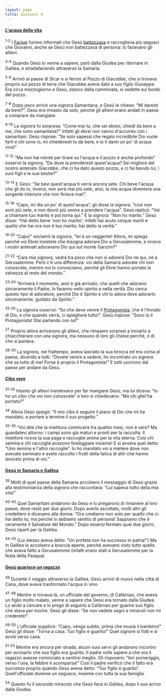 ```yaml
---
layout: page
title: Giovanni 4
---
```


#### <a href="" id="l_acqua_della_vita">L'acqua della vita</a>

<sup>1-2</sup> I <a href="g/farisei" class="wikilink2" title="Farisei">Farisei</a> furono informati che Gesù <a href="g/battesimo" class="wikilink2" title="battesimo">battezzava</a> e raccoglieva più seguaci che Giovanni, anche se Gesù non battezzava di persona: lo facevano gli allievi.

<sup>3-4</sup> Quando Gesù lo venne a sapere, partì dalla Giudea per ritornare in Galilea, e stradafacendo attraversò la Samarìa.

<sup>5-6</sup> Arrivò al paese di Sicar e si fermò al Pozzo di Giacobbe, che si trovava proprio sul pezzo di terra che Giacobbe aveva dato a suo figlio Giuseppe. Era circa mezzogiorno e Gesù, stanco dalla camminata, si sedette sul bordo del pozzo.

<sup>7-8</sup> Dopo poco arrivò una signora Samaritana, e Gesù le chiese: “Mi daresti da bere?”. Gesù era rimasto da solo, perché gli allievi erano andati in paese a comprare da mangiare.

<sup>9-10</sup> La signora fu sorpresa: “Come mai tu, che sei ebreo, chiedi da bere a me, che sono samaritana?” Infatti gli ebrei non vanno d'accordo con i samaritani. Gesù rispose: “Se solo sapessi che regalo incredibile Dio vuole farti e chi sono io, mi chiederesti tu da bere, e io ti darei un po' di acqua viva!”

<sup>11-12</sup> “Ma non hai niente per tirare su l'acqua e il pozzo è anche profondo” osservò la signora, “Da dove la prenderesti quest'acqua? Sei migliore del nostro antenato Giacobbe, che ci ha dato questo pozzo, e ci ha bevuto lui, i suoi figli e le sue bestie?”

<sup>13-14</sup> E Gesù: “Se bevi quest'acqua ti verrà ancora sete. Chi beve l'acqua che gli do io, invece, non avrà mai più sete, anzi, la mia acqua diventerà una sorgente interiore che non finisce mai!”.

<sup>15-18</sup> “Capo, mi dia un po' di quest'acqua”, gli disse la signora. “così non avrò più sete, e non dovrò più venire a prendere l'acqua”. Gesù replicò: “Vai a chiamare tuo marito e poi torna qui.” E la signora: “Non ho marito.” Gesù disse: “Hai detto bene 'non ho marito'; infatti hai avuto cinque mariti e quello che hai ora non è tuo marito; hai detto la verità.”

<sup>19-20</sup> “Capo!” esclamò la signora, “lei è un veggente! Allora, mi spiega perché voi Ebrei insistete che bisogna adorare Dio a Gerusalemme, e invece i nostri antenati adoravano Dio qui sul monte Garizim?”

<sup>21-22</sup> “Cara mia signora, vedrà tra poco che non si adorerà Dio né qui, né a Gerusalemme. Però c'è una differenza: voi della Samaria adorate chi non conoscete, mentre noi lo conosciamo, perché gli Ebrei hanno portato la salvezza al resto del mondo.”

<sup>23-24</sup> “Arriverà il momento, anzi è già arrivato, che quelli che adorano sinceramente il Padre, lo faranno nello spirito e nella verità. Dio cerca questo tipo di adoratore, perché Dio è Spirito e chi lo adora deve adorarlo sinceramente, guidato da Spirito.”

<sup>25-26</sup> La signora osservò: “So che deve venire il <a href="g/protagonista" class="wikilink2" title="Protagonista">Protagonista</a>, che è l'Inviato di Dio, e che quando verrà, ci spiegherà tutto!”. Gesù rispose: “Sono io il Protagonista! Stai parlando con lui!”

<sup>27</sup> Proprio allora arrivarono gli allievi, che rimasero sorpresi a trovarlo a chiacchierare con una signora, ma nessuno di loro gli chiese perché, o di che si parlava.

<sup>28-30</sup> La signora, nel frattempo, aveva lasciato la sua brocca ed era corsa al paese, dicendo a tutti: “Dovete venire a vedere, ho incontrato un signore che sa tutto di me! Forse è proprio il Protagonista!” E tutti uscirono dal paese per andare da Gesù.

#### <a href="" id="cibo_vero">Cibo vero</a>

<sup>31-33</sup> Intanto gli allievi insistevano per far mangiare Gesù, ma lui diceva: “Io ho un cibo che voi non conoscete” e loro si chiedevano: “Ma chi gliel'ha portato?”

<sup>34</sup> Allora Gesù spiegò: “Il mio cibo è seguire il piano di Dio che mi ha mandato, e portare a termine il suo progetto.”

<sup>35-38</sup> “Voi dite che la mietitura comincerà fra quattro mesi, non è vero? Ma guardatevi attorno: i campi sono già maturi e pronti per la raccolta. Il mietitore riceve la sua paga e raccoglie anime per la vita eterna. Così chi semina e chi raccoglie possono festeggiare insieme! E si avvera quel detto: “Uno semina e l'altro raccoglie”. Io ho mandato voi a mietere dove non avevate seminato e avete raccolto i frutti della fatica di altri che hanno lavorato prima di voi.”

#### <a href="" id="gesu_in_samaria_e_galilea">Gesù in Samaria e Galilea</a>

<sup>39</sup> Molti di quel paese della Samaria accolsero il messaggio di Gesù grazie alla testimonianza della signora che raccontava: “Lui sapeva tutto della mia vita!”

<sup>40-43</sup> Quei Samaritani andarono da Gesù e lo pregarono di rimanere al loro paese, dove restò per due giorni. Dopo averlo ascoltato, molti altri gli credettero e dicevano alla donna: “Ora crediamo non solo per quello che ci hai detto tu, ma perché lo abbiamo sentito di persona! Sappiamo che è veramente il Salvatore del Mondo.” Dopo essersi fermato quei due giorni, Gesù ripartì per la Galilea.

<sup>44-45</sup> (Lui stesso aveva detto: “Un profeta non ha successo in patria!”) Ma in Galilea lo accolsero a braccia aperte, perché avevano visto tutto quello che aveva fatto a Gerusalemme (infatti erano stati a Gerusalemme per la festa della Pasqua).

#### <a href="" id="gesu_guarisce_un_ragazzo">Gesù guarisce un ragazzo</a>

<sup>46</sup> Durante il viaggio attraverso la Galilea, Gesù arrivò di nuovo nella città di Cana, dove aveva trasformato l'acqua in vino.

<sup>47-48</sup> Mentre si trovava là, un ufficiale del governo, di Cafàrnao, che aveva un figlio molto malato, venne a sapere che Gesù era tornato dalla Giudea. Lo andò a cercare e lo pregò di seguirlo a Cafàrnao per guarire suo figlio che stava per morire. Gesù gli disse: “Se non vedete segni e miracoli non mi crederete!”.

<sup>49-50</sup> L'ufficiale supplicò: “Capo, venga subito, prima che muoia il bambino!” Gesù gli disse: “Torna a casa. Tuo figlio è guarito!” Quel signore si fidò e si avviò verso casa.

<sup>51-53</sup> Mentre era ancora per strada, alcuni suoi servi gli andarono incontro per avvisarlo che suo figlio era guarito. Il padre volle sapere a che ora il ragazzo avesse cominciato a sentirsi meglio. Gli risposero: “Ieri pomeriggio, verso l'una, la febbre è scomparsa!” Così il padre verificò che il fatto era successo proprio quando Gesù aveva detto: “Tuo figlio è guarito”. Quell'ufficiale divenne un seguace, insieme con tutta la sua famiglia.

<sup>54</sup> Questo fu il secondo miracolo che Gesù fece in Galilea, dopo il suo arrivo dalla Giudea.


